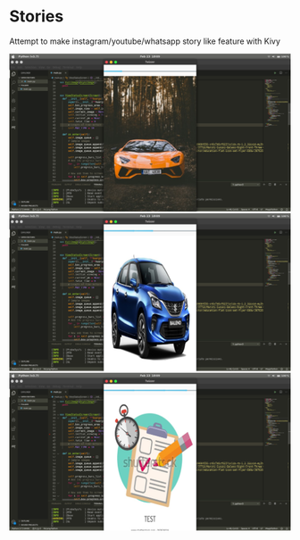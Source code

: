 # Stories
Attempt to make instagram/youtube/whatsapp story like feature with Kivy

![story_1](image_1.png "Story 1")
![story_2](image_2.png "Story 2")
![story_3](image_3.png "Story 3")

